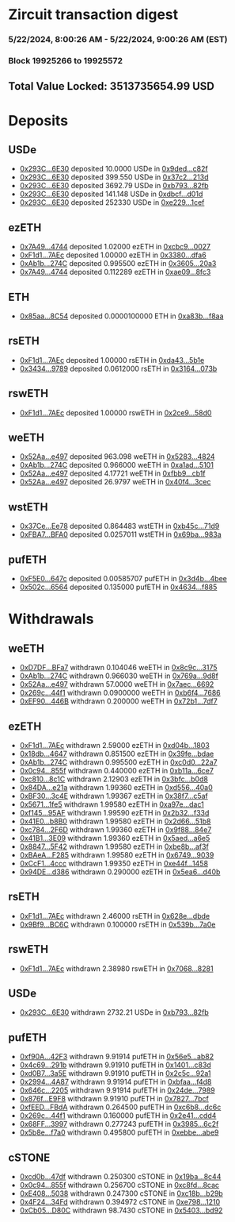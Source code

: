 # Zircuit transaction digest
### 5/22/2024, 8:00:26 AM - 5/22/2024, 9:00:26 AM (EST)
### Block 19925266 to 19925572

## Total Value Locked: 3513735654.99 USD

# Deposits
## USDe
- [0x293C...6E30](https://etherscan.io/address/0x293C6937D8D82e05B01335F7B33FBA0c8e256E30) deposited 10.0000 USDe in [0x9ded...c82f](https://etherscan.io/tx/0x293C6937D8D82e05B01335F7B33FBA0c8e256E30)
- [0x293C...6E30](https://etherscan.io/address/0x293C6937D8D82e05B01335F7B33FBA0c8e256E30) deposited 399.550 USDe in [0x37c2...213d](https://etherscan.io/tx/0x293C6937D8D82e05B01335F7B33FBA0c8e256E30)
- [0x293C...6E30](https://etherscan.io/address/0x293C6937D8D82e05B01335F7B33FBA0c8e256E30) deposited 3692.79 USDe in [0xb793...82fb](https://etherscan.io/tx/0x293C6937D8D82e05B01335F7B33FBA0c8e256E30)
- [0x293C...6E30](https://etherscan.io/address/0x293C6937D8D82e05B01335F7B33FBA0c8e256E30) deposited 141.148 USDe in [0xdbcf...d01d](https://etherscan.io/tx/0x293C6937D8D82e05B01335F7B33FBA0c8e256E30)
- [0x293C...6E30](https://etherscan.io/address/0x293C6937D8D82e05B01335F7B33FBA0c8e256E30) deposited 252330 USDe in [0xe229...1cef](https://etherscan.io/tx/0x293C6937D8D82e05B01335F7B33FBA0c8e256E30)
## ezETH
- [0x7A49...4744](https://etherscan.io/address/0x7A493Be5c2ce014cD049Bf178a1ac0Db1B434744) deposited 1.02000 ezETH in [0xcbc9...0027](https://etherscan.io/tx/0x7A493Be5c2ce014cD049Bf178a1ac0Db1B434744)
- [0xF1d1...7AEc](https://etherscan.io/address/0xF1d195dc2aB4424F028b2c183BdE260CF3Ae7AEc) deposited 1.00000 ezETH in [0x3380...dfa6](https://etherscan.io/tx/0xF1d195dc2aB4424F028b2c183BdE260CF3Ae7AEc)
- [0xAb1b...274C](https://etherscan.io/address/0xAb1b218fd28C988E24439D62413a995240CB274C) deposited 0.995500 ezETH in [0x3605...20a3](https://etherscan.io/tx/0xAb1b218fd28C988E24439D62413a995240CB274C)
- [0x7A49...4744](https://etherscan.io/address/0x7A493Be5c2ce014cD049Bf178a1ac0Db1B434744) deposited 0.112289 ezETH in [0xae09...8fc3](https://etherscan.io/tx/0x7A493Be5c2ce014cD049Bf178a1ac0Db1B434744)
## ETH
- [0x85aa...8C54](https://etherscan.io/address/0x85aa9b9a1346b398C8827c605cF4b12DdA658C54) deposited 0.0000100000 ETH in [0xa83b...f8aa](https://etherscan.io/tx/0x85aa9b9a1346b398C8827c605cF4b12DdA658C54)
## rsETH
- [0xF1d1...7AEc](https://etherscan.io/address/0xF1d195dc2aB4424F028b2c183BdE260CF3Ae7AEc) deposited 1.00000 rsETH in [0xda43...5b1e](https://etherscan.io/tx/0xF1d195dc2aB4424F028b2c183BdE260CF3Ae7AEc)
- [0x3434...9789](https://etherscan.io/address/0x34349c5569e7B846c3558961552D2202760A9789) deposited 0.0612000 rsETH in [0x3164...073b](https://etherscan.io/tx/0x34349c5569e7B846c3558961552D2202760A9789)
## rswETH
- [0xF1d1...7AEc](https://etherscan.io/address/0xF1d195dc2aB4424F028b2c183BdE260CF3Ae7AEc) deposited 1.00000 rswETH in [0x2ce9...58d0](https://etherscan.io/tx/0xF1d195dc2aB4424F028b2c183BdE260CF3Ae7AEc)
## weETH
- [0x52Aa...e497](https://etherscan.io/address/0x52Aa899454998Be5b000Ad077a46Bbe360F4e497) deposited 963.098 weETH in [0x5283...4824](https://etherscan.io/tx/0x52Aa899454998Be5b000Ad077a46Bbe360F4e497)
- [0xAb1b...274C](https://etherscan.io/address/0xAb1b218fd28C988E24439D62413a995240CB274C) deposited 0.966000 weETH in [0xa1ad...5101](https://etherscan.io/tx/0xAb1b218fd28C988E24439D62413a995240CB274C)
- [0x52Aa...e497](https://etherscan.io/address/0x52Aa899454998Be5b000Ad077a46Bbe360F4e497) deposited 4.17721 weETH in [0xfbb9...cb1f](https://etherscan.io/tx/0x52Aa899454998Be5b000Ad077a46Bbe360F4e497)
- [0x52Aa...e497](https://etherscan.io/address/0x52Aa899454998Be5b000Ad077a46Bbe360F4e497) deposited 26.9797 weETH in [0x40f4...3cec](https://etherscan.io/tx/0x52Aa899454998Be5b000Ad077a46Bbe360F4e497)
## wstETH
- [0x37Ce...Ee78](https://etherscan.io/address/0x37Ce06E32ddabA38694EdC3d5904F2A062B9Ee78) deposited 0.864483 wstETH in [0xb45c...71d9](https://etherscan.io/tx/0x37Ce06E32ddabA38694EdC3d5904F2A062B9Ee78)
- [0xFBA7...BFA0](https://etherscan.io/address/0xFBA7CEBB6842CE23d7b28AC6337ac1E4Fc3EBFA0) deposited 0.0257011 wstETH in [0x69ba...983a](https://etherscan.io/tx/0xFBA7CEBB6842CE23d7b28AC6337ac1E4Fc3EBFA0)
## pufETH
- [0xF5E0...647c](https://etherscan.io/address/0xF5E0AEB0481516cCa359Dac644e19D3E012A647c) deposited 0.00585707 pufETH in [0x3d4b...4bee](https://etherscan.io/tx/0xF5E0AEB0481516cCa359Dac644e19D3E012A647c)
- [0x502c...6564](https://etherscan.io/address/0x502c537f2C38eE08cB28EeFEF99105884Fd06564) deposited 0.135000 pufETH in [0x4634...f885](https://etherscan.io/tx/0x502c537f2C38eE08cB28EeFEF99105884Fd06564)
# Withdrawals
## weETH
- [0xD7DF...BFa7](https://etherscan.io/address/0xD7DF7E085214743530afF339aFC420c7c720BFa7) withdrawn 0.104046 weETH in [0x8c9c...3175](https://etherscan.io/tx/0xD7DF7E085214743530afF339aFC420c7c720BFa7)
- [0xAb1b...274C](https://etherscan.io/address/0xAb1b218fd28C988E24439D62413a995240CB274C) withdrawn 0.966030 weETH in [0x769a...9d8f](https://etherscan.io/tx/0xAb1b218fd28C988E24439D62413a995240CB274C)
- [0x52Aa...e497](https://etherscan.io/address/0x52Aa899454998Be5b000Ad077a46Bbe360F4e497) withdrawn 57.0000 weETH in [0x7aec...6692](https://etherscan.io/tx/0x52Aa899454998Be5b000Ad077a46Bbe360F4e497)
- [0x269c...44f1](https://etherscan.io/address/0x269cbfe467DCbC832A660fb95bd513E2a4C344f1) withdrawn 0.0900000 weETH in [0xb6f4...7686](https://etherscan.io/tx/0x269cbfe467DCbC832A660fb95bd513E2a4C344f1)
- [0xEF90...446B](https://etherscan.io/address/0xEF9019A2b2f2bceF604CF67369Dcc157aF68446B) withdrawn 0.200000 weETH in [0x72b1...7df7](https://etherscan.io/tx/0xEF9019A2b2f2bceF604CF67369Dcc157aF68446B)
## ezETH
- [0xF1d1...7AEc](https://etherscan.io/address/0xF1d195dc2aB4424F028b2c183BdE260CF3Ae7AEc) withdrawn 2.59000 ezETH in [0xd04b...1803](https://etherscan.io/tx/0xF1d195dc2aB4424F028b2c183BdE260CF3Ae7AEc)
- [0x18db...4647](https://etherscan.io/address/0x18db5419d042c62a75D549116d2F12d27A4d4647) withdrawn 0.851500 ezETH in [0x39fe...bdae](https://etherscan.io/tx/0x18db5419d042c62a75D549116d2F12d27A4d4647)
- [0xAb1b...274C](https://etherscan.io/address/0xAb1b218fd28C988E24439D62413a995240CB274C) withdrawn 0.995500 ezETH in [0xc0d0...22a7](https://etherscan.io/tx/0xAb1b218fd28C988E24439D62413a995240CB274C)
- [0x0c94...855f](https://etherscan.io/address/0x0c94bf2f51242031476891A6b711Db6C50Ce855f) withdrawn 0.440000 ezETH in [0xb11a...6ce7](https://etherscan.io/tx/0x0c94bf2f51242031476891A6b711Db6C50Ce855f)
- [0xc810...8c1C](https://etherscan.io/address/0xc81023b6E4c012B3ed881ed2ee02E127Bca58c1C) withdrawn 2.12903 ezETH in [0x3bfc...b0d8](https://etherscan.io/tx/0xc81023b6E4c012B3ed881ed2ee02E127Bca58c1C)
- [0x84DA...e21a](https://etherscan.io/address/0x84DAf559B5a93504b00968e93864E9E3EB45e21a) withdrawn 1.99360 ezETH in [0xd556...40a0](https://etherscan.io/tx/0x84DAf559B5a93504b00968e93864E9E3EB45e21a)
- [0xBF30...3c4E](https://etherscan.io/address/0xBF30FEA31cBf05D75B38a08fCC292E4F29cD3c4E) withdrawn 1.99367 ezETH in [0x38f7...c5af](https://etherscan.io/tx/0xBF30FEA31cBf05D75B38a08fCC292E4F29cD3c4E)
- [0x5671...1fe5](https://etherscan.io/address/0x56712264ffd70FCcfe0C9F8d491E2F9d618B1fe5) withdrawn 1.99580 ezETH in [0xa97e...dac1](https://etherscan.io/tx/0x56712264ffd70FCcfe0C9F8d491E2F9d618B1fe5)
- [0xf145...95AF](https://etherscan.io/address/0xf145669A31Cdfda83DF11dd978890f3cf0B395AF) withdrawn 1.99590 ezETH in [0x2b32...f33d](https://etherscan.io/tx/0xf145669A31Cdfda83DF11dd978890f3cf0B395AF)
- [0x41E0...b8B0](https://etherscan.io/address/0x41E0666eb6d4432584e499c081Bf62F535Edb8B0) withdrawn 1.99580 ezETH in [0x2d66...51b8](https://etherscan.io/tx/0x41E0666eb6d4432584e499c081Bf62F535Edb8B0)
- [0xc784...2F6D](https://etherscan.io/address/0xc784638451305c7fceF6E2878f409346027a2F6D) withdrawn 1.99360 ezETH in [0x9f88...84e7](https://etherscan.io/tx/0xc784638451305c7fceF6E2878f409346027a2F6D)
- [0x41B1...3E09](https://etherscan.io/address/0x41B120728F81FE204691b342dFff5918B7a63E09) withdrawn 1.99360 ezETH in [0x5aed...a6e5](https://etherscan.io/tx/0x41B120728F81FE204691b342dFff5918B7a63E09)
- [0x8847...5F42](https://etherscan.io/address/0x88473B2bDa6C29518dd2450CA3ca84683fa15F42) withdrawn 1.99580 ezETH in [0xbe8b...af3f](https://etherscan.io/tx/0x88473B2bDa6C29518dd2450CA3ca84683fa15F42)
- [0xBAeA...F285](https://etherscan.io/address/0xBAeAe2bc92cCd70816d9301193Df8E0F6A6bF285) withdrawn 1.99580 ezETH in [0x6749...9039](https://etherscan.io/tx/0xBAeAe2bc92cCd70816d9301193Df8E0F6A6bF285)
- [0xCcF1...4ccc](https://etherscan.io/address/0xCcF1Ad6aC289BFca5C1901125f0C6087847A4ccc) withdrawn 1.99350 ezETH in [0xe44f...1458](https://etherscan.io/tx/0xCcF1Ad6aC289BFca5C1901125f0C6087847A4ccc)
- [0x94DE...d386](https://etherscan.io/address/0x94DE908c5Cc5CADec9c98047Be148036279dd386) withdrawn 0.290000 ezETH in [0x5ea6...d40b](https://etherscan.io/tx/0x94DE908c5Cc5CADec9c98047Be148036279dd386)
## rsETH
- [0xF1d1...7AEc](https://etherscan.io/address/0xF1d195dc2aB4424F028b2c183BdE260CF3Ae7AEc) withdrawn 2.46000 rsETH in [0x628e...dbde](https://etherscan.io/tx/0xF1d195dc2aB4424F028b2c183BdE260CF3Ae7AEc)
- [0x9Bf9...BC6C](https://etherscan.io/address/0x9Bf90dFf0Db4dcA34846f53a79D22819A31FBC6C) withdrawn 0.100000 rsETH in [0x539b...7a0e](https://etherscan.io/tx/0x9Bf90dFf0Db4dcA34846f53a79D22819A31FBC6C)
## rswETH
- [0xF1d1...7AEc](https://etherscan.io/address/0xF1d195dc2aB4424F028b2c183BdE260CF3Ae7AEc) withdrawn 2.38980 rswETH in [0x7068...8281](https://etherscan.io/tx/0xF1d195dc2aB4424F028b2c183BdE260CF3Ae7AEc)
## USDe
- [0x293C...6E30](https://etherscan.io/address/0x293C6937D8D82e05B01335F7B33FBA0c8e256E30) withdrawn 2732.21 USDe in [0xb793...82fb](https://etherscan.io/tx/0x293C6937D8D82e05B01335F7B33FBA0c8e256E30)
## pufETH
- [0xf90A...42F3](https://etherscan.io/address/0xf90AbAE791cA5946a415a43B11F9c703303442F3) withdrawn 9.91914 pufETH in [0x56e5...ab82](https://etherscan.io/tx/0xf90AbAE791cA5946a415a43B11F9c703303442F3)
- [0x4c69...291b](https://etherscan.io/address/0x4c69cf365B20920694ded8c58Aa4E9f6cAaB291b) withdrawn 9.91910 pufETH in [0x1401...c83d](https://etherscan.io/tx/0x4c69cf365B20920694ded8c58Aa4E9f6cAaB291b)
- [0xd0B7...3a5E](https://etherscan.io/address/0xd0B73c052D0e92c8a22fCBc81137d069b3783a5E) withdrawn 9.91910 pufETH in [0x2c5c...92a1](https://etherscan.io/tx/0xd0B73c052D0e92c8a22fCBc81137d069b3783a5E)
- [0x2994...4A87](https://etherscan.io/address/0x299417198A1822aca250584d84652B32dF054A87) withdrawn 9.91914 pufETH in [0xbfaa...f4d8](https://etherscan.io/tx/0x299417198A1822aca250584d84652B32dF054A87)
- [0x646c...2205](https://etherscan.io/address/0x646cc9DaBFc92F78511e0373D0313e676E402205) withdrawn 9.91914 pufETH in [0x24de...7989](https://etherscan.io/tx/0x646cc9DaBFc92F78511e0373D0313e676E402205)
- [0x876f...E9F8](https://etherscan.io/address/0x876f92D96cd74Fe397731067ae89cbBbF84fE9F8) withdrawn 9.91910 pufETH in [0x7827...7bcf](https://etherscan.io/tx/0x876f92D96cd74Fe397731067ae89cbBbF84fE9F8)
- [0xfEED...FBdA](https://etherscan.io/address/0xfEEDF77D53BC42DbF7A9C015e805Db3493a0FBdA) withdrawn 0.264500 pufETH in [0xc6b8...dc6c](https://etherscan.io/tx/0xfEEDF77D53BC42DbF7A9C015e805Db3493a0FBdA)
- [0x269c...44f1](https://etherscan.io/address/0x269cbfe467DCbC832A660fb95bd513E2a4C344f1) withdrawn 0.160000 pufETH in [0x2e41...cdd4](https://etherscan.io/tx/0x269cbfe467DCbC832A660fb95bd513E2a4C344f1)
- [0x68FF...3997](https://etherscan.io/address/0x68FFD5155b67a87F7781CCF54DB63d25f2273997) withdrawn 0.277243 pufETH in [0x3985...6c2f](https://etherscan.io/tx/0x68FFD5155b67a87F7781CCF54DB63d25f2273997)
- [0x5b8e...f7a0](https://etherscan.io/address/0x5b8eeEA5EB482F6d5188fdfF9D7952D5Ff73f7a0) withdrawn 0.495800 pufETH in [0xebbe...abe9](https://etherscan.io/tx/0x5b8eeEA5EB482F6d5188fdfF9D7952D5Ff73f7a0)
## cSTONE
- [0xcd0b...47df](https://etherscan.io/address/0xcd0b67a61E5e8F4616c19e421e929813B6D947df) withdrawn 0.250300 cSTONE in [0x19ba...8c44](https://etherscan.io/tx/0xcd0b67a61E5e8F4616c19e421e929813B6D947df)
- [0x0c94...855f](https://etherscan.io/address/0x0c94bf2f51242031476891A6b711Db6C50Ce855f) withdrawn 0.256700 cSTONE in [0xc8fd...8cac](https://etherscan.io/tx/0x0c94bf2f51242031476891A6b711Db6C50Ce855f)
- [0xE408...5038](https://etherscan.io/address/0xE408ee0DB5e8E732190f3F3CC07c260Ec5395038) withdrawn 0.247300 cSTONE in [0xc18b...b29b](https://etherscan.io/tx/0xE408ee0DB5e8E732190f3F3CC07c260Ec5395038)
- [0x4F24...34Fd](https://etherscan.io/address/0x4F246272CF7f66005C965f8a36E132C2a1Ed34Fd) withdrawn 0.394972 cSTONE in [0xe798...1210](https://etherscan.io/tx/0x4F246272CF7f66005C965f8a36E132C2a1Ed34Fd)
- [0xCb05...D80C](https://etherscan.io/address/0xCb051851aD027045e07f02b564f823084289D80C) withdrawn 98.7430 cSTONE in [0x5403...bd92](https://etherscan.io/tx/0xCb051851aD027045e07f02b564f823084289D80C)
